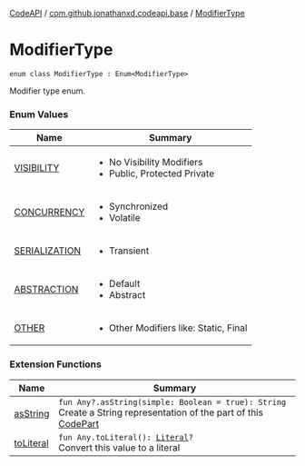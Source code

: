 [CodeAPI](../../index.md) / [com.github.jonathanxd.codeapi.base](../index.md) / [ModifierType](.)

# ModifierType

`enum class ModifierType : Enum<ModifierType>`

Modifier type enum.

### Enum Values

| Name | Summary |
|---|---|
| [VISIBILITY](-v-i-s-i-b-i-l-i-t-y.md) | <ul><li>No Visibility Modifiers</li><li>Public, Protected Private</li></ul> |
| [CONCURRENCY](-c-o-n-c-u-r-r-e-n-c-y.md) | <ul><li>Synchronized</li><li>Volatile</li></ul> |
| [SERIALIZATION](-s-e-r-i-a-l-i-z-a-t-i-o-n.md) | <ul><li>Transient</li></ul> |
| [ABSTRACTION](-a-b-s-t-r-a-c-t-i-o-n.md) | <ul><li>Default</li><li>Abstract</li></ul> |
| [OTHER](-o-t-h-e-r.md) | <ul><li>Other Modifiers like: Static, Final</li></ul> |

### Extension Functions

| Name | Summary |
|---|---|
| [asString](../../com.github.jonathanxd.codeapi.util/kotlin.-any/as-string.md) | `fun Any?.asString(simple: Boolean = true): String`<br>Create a String representation of the part of this [CodePart](../../com.github.jonathanxd.codeapi/-code-part/index.md) |
| [toLiteral](../../com.github.jonathanxd.codeapi.util.conversion/kotlin.-any/to-literal.md) | `fun Any.toLiteral(): `[`Literal`](../../com.github.jonathanxd.codeapi.literal/-literal/index.md)`?`<br>Convert this value to a literal |
